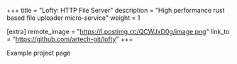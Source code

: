 +++
title = "Lofty: HTTP File Server"
description = "High performance rust based file uploader micro-service"
weight = 1

[extra]
remote_image = "https://i.postimg.cc/QCWJxD0g/image.png"
link_to = "https://github.com/artech-git/lofty"
+++

Example project page